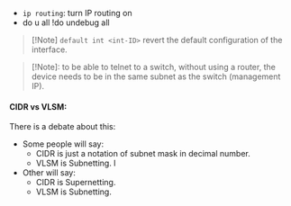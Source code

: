 + `ip routing`: turn IP routing on
+ do u all !do undebug all

> [!Note] `default int <int-ID>` revert the default configuration of the interface.

> [!Note]: to be able to telnet to a switch, without using a router, the device needs to be in the same subnet as the switch (management IP).

#### CIDR vs VLSM: 
There is a debate about this:
+ Some people will say:
	+ CIDR is just a notation of subnet mask in decimal number. 
	+ VLSM is Subnetting. I
+ Other will say:
	+  CIDR is Supernetting. 
	+  VLSM is Subnetting.

